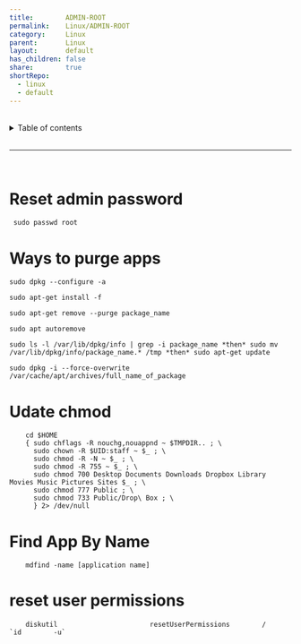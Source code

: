 ```yaml
---
title:        ADMIN-ROOT    
permalink:    Linux/ADMIN-ROOT    
category:     Linux    
parent:       Linux    
layout:       default    
has_children: false    
share:        true    
shortRepo:    
  - linux    
  - default    
---
```

    
    
<br/>    
    
<details markdown="block">    
<summary>    
Table of contents    
</summary>    
{: .text-delta }    
1. TOC    
{:toc}    
</details>    
    
<br/>    
    
***    
    
<br/>    
    
# Reset admin password    
    
```shell    
 sudo passwd root    
```    
    
# Ways to purge apps    
    
```shell    
sudo dpkg --configure -a    
```    
    
```shell    
sudo apt-get install -f    
```    
    
```shell    
sudo apt-get remove --purge package_name    
```    
    
```shell    
sudo apt autoremove    
```    
    
```shell    
sudo ls -l /var/lib/dpkg/info | grep -i package_name *then* sudo mv /var/lib/dpkg/info/package_name.* /tmp *then* sudo apt-get update    
```    
    
```shell    
sudo dpkg -i --force-overwrite /var/cache/apt/archives/full_name_of_package    
```    
    
# Udate chmod    
    
```shell    
    cd $HOME    
    { sudo chflags -R nouchg,nouappnd ~ $TMPDIR.. ; \    
      sudo chown -R $UID:staff ~ $_ ; \    
      sudo chmod -R -N ~ $_ ; \    
      sudo chmod -R 755 ~ $_ ; \    
      sudo chmod 700 Desktop Documents Downloads Dropbox Library Movies Music Pictures Sites $_ ; \    
      sudo chmod 777 Public ; \    
      sudo chmod 733 Public/Drop\ Box ; \    
      } 2> /dev/null    
```    
    
# Find App By Name    
    
```shell    
    mdfind -name [application name]    
```    
    
# reset user permissions    
    
```shell    
    diskutil                       resetUserPermissions        /               `id        -u`    
```
